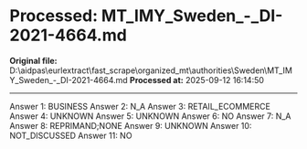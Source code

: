 # Processed: MT_IMY_Sweden_-_DI-2021-4664.md

**Original file:** D:\aidpas\eurlextract\fast_scrape\organized_mt\authorities\Sweden\MT_IMY_Sweden_-_DI-2021-4664.md
**Processed at:** 2025-09-12 16:14:50

---

Answer 1: BUSINESS
Answer 2: N_A
Answer 3: RETAIL_ECOMMERCE
Answer 4: UNKNOWN
Answer 5: UNKNOWN
Answer 6: NO
Answer 7: N_A
Answer 8: REPRIMAND;NONE
Answer 9: UNKNOWN
Answer 10: NOT_DISCUSSED
Answer 11: NO